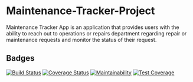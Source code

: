 # Maintenance-Tracker-Project
Maintenance Tracker App is an application that provides users with the ability to reach out to operations or repairs department regarding repair or maintenance requests and monitor the status of their request.

## Badges
[![Build Status](https://travis-ci.com/adebayoileri/Maintenance-Tracker-Project.svg?branch=API)](https://travis-ci.com/adebayoileri/Maintenance-Tracker-Project)
[![Coverage Status](https://coveralls.io/repos/github/adebayoileri/Maintenance-Tracker-Project/badge.svg?branch=API)](https://coveralls.io/github/adebayoileri/Maintenance-Tracker-Project?branch=API)
[![Maintainability](https://api.codeclimate.com/v1/badges/97151e693fa612e330b7/maintainability)](https://codeclimate.com/github/adebayoileri/Maintenance-Tracker-Project/maintainability)
[![Test Coverage](https://api.codeclimate.com/v1/badges/97151e693fa612e330b7/test_coverage)](https://codeclimate.com/github/adebayoileri/Maintenance-Tracker-Project/test_coverage)
